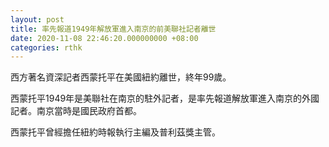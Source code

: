 ```yaml
---
layout: post
title: 率先報道1949年解放軍進入南京的前美聯社記者離世
date: 2020-11-08 22:46:20.000000000 +08:00
categories: rthk
---
```


西方著名資深記者西蒙托平在美國紐約離世，終年99歲。

西蒙托平1949年是美聯社在南京的駐外記者，是率先報道解放軍進入南京的外國記者。南京當時是國民政府首都。

西蒙托平曾經擔任紐約時報執行主編及普利茲獎主管。
